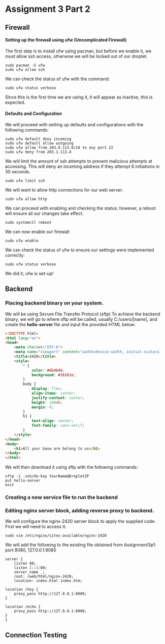 # Assignment 3 Part 2

## Firewall

#### Setting up the firewall using ufw (Uncomplicated Firewall)

The first step is to install ufw using pacman, but before we enable it, we must allow ssh access, otherwise we will be locked out of our droplet.

```
sudo pacman -S ufw
sudo ufw allow ssh
```

We can check the status of ufw with the command:

```
sudo ufw status verbose
```

Since this is the first time we are using it, it will appear as inactive, this is expected.

#### Defaults and Configuration

We will proceed with setting up defaults and configurations with the following commands:

```
sudo ufw default deny incoming
sudo ufw default allow outgoing
sudo ufw allow from 203.0.113.0/24 to any port 22
sudo ufw deny from 203.1.113.4
```

We will limit the amount of ssh attempts to prevent malicious attempts at accessing. This will deny an incoming address if they attempt 6 initiations in 30 seconds.

```
sudo ufw limit ssh
```

We will want to allow http connections for our web server:

```
sudo ufw allow http
```

We can proceed with enabling and checking the status; however, a reboot will ensure all our changes take effect.

```
sudo systemctl reboot
```

We can now enable our firewall:

```
sudo ufw enable
```

We can check the status of ufw to ensure our settings were implemented correctly:

```
sudo ufw status verbose
```

We did it, ufw is set-up!

## Backend

### Placing backend binary on your system.

We will be using Secure File Transfer Protocol (sftp)
To achieve the backend binary, we will go to where sftp will be called, usually C:/users/[name], and create the **hello-server** file and input the provided HTML below:

```HTML
<!DOCTYPE html>
<html lang="en">
<head>
    <meta charset="UTF-8">
    <meta name="viewport" content="width=device-width, initial-scale=1.0">
    <title>2420</title>
    <style>
        * {
            color: #db4b4b;
            background: #16161e;
        }
        body {
            display: flex;
            align-items: center;
            justify-content: center;
            height: 100vh;
            margin: 0;
        }
        h1 {
            text-align: center;
            font-family: sans-serif;
        }
    </style>
</head>
<body>
    <h1>All your base are belong to us</h1>
</body>
</html>
```

We will then download it using sftp with the following commands:

```
sftp -i .ssh/do-key YourName@DropletIP
put hello-server
exit
```

### Creating a new service file to run the backend

### Editing nginx server block, adding reverse proxy to backend.

We will configure the nginx-2420 server block to apply the supplied code.
First we will need to access it:

```
sudo vim /etc/nginx/sites-available/nginx-2420
```

We will add the following to the existing file obtained from Assignment3p1:
port 8080, 127.0.0.1:8080

```
server {
    listen 80;
    listen [::]:80;
    server_name _;
    root: /web/html/nginx-2420;
    location: index.html index.htm;

location /hey {
    proxy_pass http://127.0.0.1:8080;
}

location /echo {
    proxy_pass http://127.0.0.1:8080;
}
}
```

## Connection Testing

